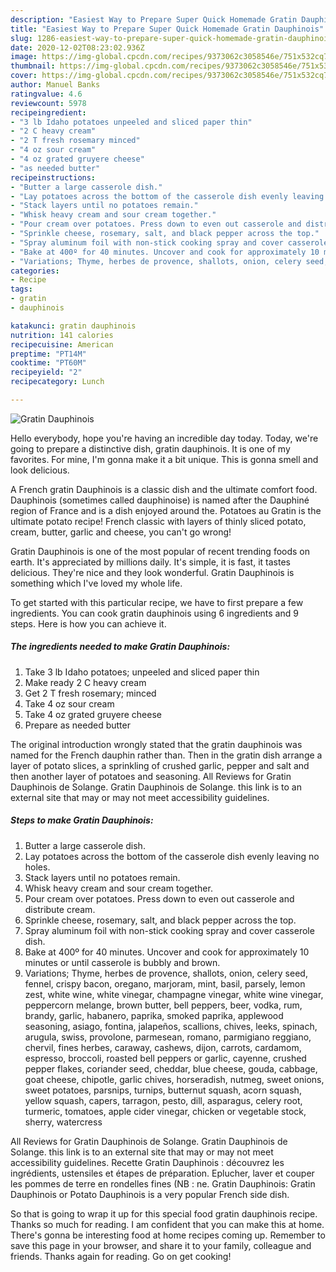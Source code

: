```yaml
---
description: "Easiest Way to Prepare Super Quick Homemade Gratin Dauphinois"
title: "Easiest Way to Prepare Super Quick Homemade Gratin Dauphinois"
slug: 1286-easiest-way-to-prepare-super-quick-homemade-gratin-dauphinois
date: 2020-12-02T08:23:02.936Z
image: https://img-global.cpcdn.com/recipes/9373062c3058546e/751x532cq70/gratin-dauphinois-recipe-main-photo.jpg
thumbnail: https://img-global.cpcdn.com/recipes/9373062c3058546e/751x532cq70/gratin-dauphinois-recipe-main-photo.jpg
cover: https://img-global.cpcdn.com/recipes/9373062c3058546e/751x532cq70/gratin-dauphinois-recipe-main-photo.jpg
author: Manuel Banks
ratingvalue: 4.6
reviewcount: 5978
recipeingredient:
- "3 lb Idaho potatoes unpeeled and sliced paper thin"
- "2 C heavy cream"
- "2 T fresh rosemary minced"
- "4 oz sour cream"
- "4 oz grated gruyere cheese"
- "as needed butter"
recipeinstructions:
- "Butter a large casserole dish."
- "Lay potatoes across the bottom of the casserole dish evenly leaving no holes."
- "Stack layers until no potatoes remain."
- "Whisk heavy cream and sour cream together."
- "Pour cream over potatoes. Press down to even out casserole and distribute cream."
- "Sprinkle cheese, rosemary, salt, and black pepper across the top."
- "Spray aluminum foil with non-stick cooking spray and cover casserole dish."
- "Bake at 400º for 40 minutes. Uncover and cook for approximately 10 minutes or until casserole is bubbly and brown."
- "Variations; Thyme, herbes de provence, shallots, onion, celery seed, fennel, crispy bacon, oregano, marjoram, mint, basil, parsely, lemon zest, white wine, white vinegar, champagne vinegar, white wine vinegar, peppercorn melange, brown butter, bell peppers, beer, vodka, rum, brandy, garlic, habanero, paprika, smoked paprika, applewood seasoning, asiago, fontina, jalapeños, scallions, chives, leeks, spinach, arugula, swiss, provolone, parmesean, romano, parmigiano reggiano, chervil, fines herbes, caraway, cashews, dijon, carrots, cardamom, espresso, broccoli, roasted bell peppers or garlic, cayenne, crushed pepper flakes, coriander seed, cheddar, blue cheese, gouda, cabbage, goat cheese, chipotle, garlic chives, horseradish, nutmeg, sweet onions, sweet potatoes, parsnips, turnips, butternut squash, acorn squash, yellow squash, capers, tarragon, pesto, dill, asparagus, celery root, turmeric, tomatoes, apple cider vinegar, chicken or vegetable stock, sherry, watercress"
categories:
- Recipe
tags:
- gratin
- dauphinois

katakunci: gratin dauphinois 
nutrition: 141 calories
recipecuisine: American
preptime: "PT14M"
cooktime: "PT60M"
recipeyield: "2"
recipecategory: Lunch

---
```



![Gratin Dauphinois](https://img-global.cpcdn.com/recipes/9373062c3058546e/751x532cq70/gratin-dauphinois-recipe-main-photo.jpg)

Hello everybody, hope you're having an incredible day today. Today, we're going to prepare a distinctive dish, gratin dauphinois. It is one of my favorites. For mine, I'm gonna make it a bit unique. This is gonna smell and look delicious.

A French gratin Dauphinois is a classic dish and the ultimate comfort food. Dauphinois (sometimes called dauphinoise) is named after the Dauphiné region of France and is a dish enjoyed around the. Potatoes au Gratin is the ultimate potato recipe! French classic with layers of thinly sliced potato, cream, butter, garlic and cheese, you can&#39;t go wrong!

Gratin Dauphinois is one of the most popular of recent trending foods on earth. It's appreciated by millions daily. It's simple, it is fast, it tastes delicious. They're nice and they look wonderful. Gratin Dauphinois is something which I've loved my whole life.


To get started with this particular recipe, we have to first prepare a few ingredients. You can cook gratin dauphinois using 6 ingredients and 9 steps. Here is how you can achieve it.

<!--inarticleads1-->

##### The ingredients needed to make Gratin Dauphinois:

1. Take 3 lb Idaho potatoes; unpeeled and sliced paper thin
1. Make ready 2 C heavy cream
1. Get 2 T fresh rosemary; minced
1. Take 4 oz sour cream
1. Take 4 oz grated gruyere cheese
1. Prepare as needed butter


The original introduction wrongly stated that the gratin dauphinois was named for the French dauphin rather than. Then in the gratin dish arrange a layer of potato slices, a sprinkling of crushed garlic, pepper and salt and then another layer of potatoes and seasoning. All Reviews for Gratin Dauphinois de Solange. Gratin Dauphinois de Solange. this link is to an external site that may or may not meet accessibility guidelines. 

<!--inarticleads2-->

##### Steps to make Gratin Dauphinois:

1. Butter a large casserole dish.
1. Lay potatoes across the bottom of the casserole dish evenly leaving no holes.
1. Stack layers until no potatoes remain.
1. Whisk heavy cream and sour cream together.
1. Pour cream over potatoes. Press down to even out casserole and distribute cream.
1. Sprinkle cheese, rosemary, salt, and black pepper across the top.
1. Spray aluminum foil with non-stick cooking spray and cover casserole dish.
1. Bake at 400º for 40 minutes. Uncover and cook for approximately 10 minutes or until casserole is bubbly and brown.
1. Variations; Thyme, herbes de provence, shallots, onion, celery seed, fennel, crispy bacon, oregano, marjoram, mint, basil, parsely, lemon zest, white wine, white vinegar, champagne vinegar, white wine vinegar, peppercorn melange, brown butter, bell peppers, beer, vodka, rum, brandy, garlic, habanero, paprika, smoked paprika, applewood seasoning, asiago, fontina, jalapeños, scallions, chives, leeks, spinach, arugula, swiss, provolone, parmesean, romano, parmigiano reggiano, chervil, fines herbes, caraway, cashews, dijon, carrots, cardamom, espresso, broccoli, roasted bell peppers or garlic, cayenne, crushed pepper flakes, coriander seed, cheddar, blue cheese, gouda, cabbage, goat cheese, chipotle, garlic chives, horseradish, nutmeg, sweet onions, sweet potatoes, parsnips, turnips, butternut squash, acorn squash, yellow squash, capers, tarragon, pesto, dill, asparagus, celery root, turmeric, tomatoes, apple cider vinegar, chicken or vegetable stock, sherry, watercress


All Reviews for Gratin Dauphinois de Solange. Gratin Dauphinois de Solange. this link is to an external site that may or may not meet accessibility guidelines. Recette Gratin Dauphinois : découvrez les ingrédients, ustensiles et étapes de préparation. Eplucher, laver et couper les pommes de terre en rondelles fines (NB : ne. Gratin Dauphinois: Gratin Dauphinois or Potato Dauphinois is a very popular French side dish. 

So that is going to wrap it up for this special food gratin dauphinois recipe. Thanks so much for reading. I am confident that you can make this at home. There's gonna be interesting food at home recipes coming up. Remember to save this page in your browser, and share it to your family, colleague and friends. Thanks again for reading. Go on get cooking!
